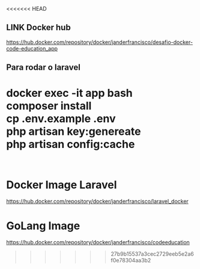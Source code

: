 <<<<<<< HEAD

## LINK Docker hub
<a href="https://hub.docker.com/repository/docker/janderfrancisco/desafio-docker-code-education_app">https://hub.docker.com/repository/docker/janderfrancisco/desafio-docker-code-education_app</a>

## Para rodar o laravel

docker exec -it app bash<br />
composer install <br />
cp .env.example .env <br />
php artisan key:genereate<br />
php artisan config:cache<br /><br />
=======
 
# Docker Image Laravel

https://hub.docker.com/repository/docker/janderfrancisco/laravel_docker
<br/>
# GoLang Image
https://hub.docker.com/repository/docker/janderfrancisco/codeeducation
>>>>>>> 27b9b15537a3cec2729eeb5e2a6f0e78304aa3b2
